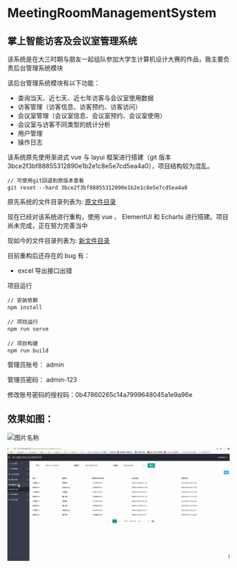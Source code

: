 # MeetingRoomManagementSystem

## 掌上智能访客及会议室管理系统

该系统是在大三时期与朋友一起组队参加大学生计算机设计大赛的作品，我主要负责后台管理系统模块

该后台管理系统模块有以下功能：

- 查询当天、近七天、近七年访客与会议室使用数据
- 访客管理（访客信息、访客预约、访客访问）
- 会议室管理（会议室信息、会议室预约、会议室使用）
- 会议室与访客不同类型的统计分析
- 用户管理
- 操作日志

该系统原先使用渐进式 vue 与 layui 框架进行搭建（git 版本 3bce2f3bf88855312890e1b2e1c8e5e7cd5ea4a0），项目结构较为混乱。

```
// 可使用git回退到原版本查看
git reset --hard 3bce2f3bf88855312890e1b2e1c8e5e7cd5ea4a0
```

原先系统的文件目录列表为: [原文件目录](/oldProjectMddir.md '文件目录')

现在已经对该系统进行重构，使用 vue 、 ElementUI 和 Echarts 进行搭建。项目尚未完成，正在努力完善当中

现如今的文件目录列表为: [新文件目录](/newProjectMddir.md '文件目录')

目前重构后还存在的 bug 有：

- excel 导出接口出错

项目运行

```
// 安装依赖
npm install

// 项目运行
npm run serve

// 项目构建
npm run build

```

管理员账号： admin

管理员密码： admin-123

修改账号密码的授权码：0b47860265c14a7999648045a1e9a96e

## 效果如图：

![图片名称](/ReadMe/meetingRoomManagement.gif)

![图片名称](/ReadMe/statisticsAndOperation.gif)
